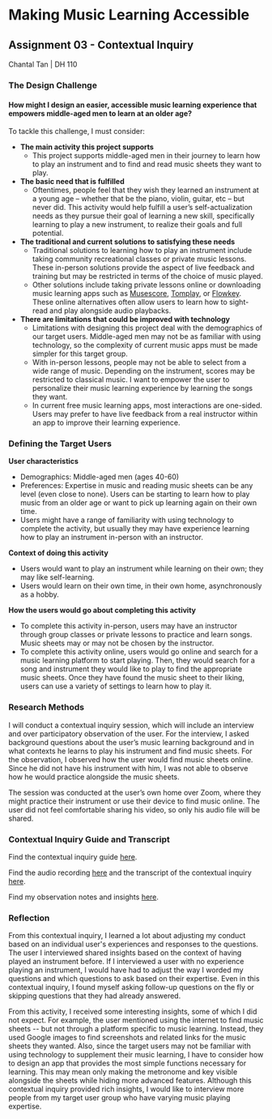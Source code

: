 # **Making Music Learning Accessible**
## Assignment 03 - Contextual Inquiry
Chantal Tan | DH 110

### The Design Challenge
#### How might I design an easier, accessible music learning experience that empowers middle-aged men to learn at an older age?

To tackle this challenge, I must consider:
- **The main activity this project supports**
  - This project supports middle-aged men in their journey to learn how to play an instrument and to find and read music sheets they want to play. 
- **The basic need that is fulfilled**
  - Oftentimes, people feel that they wish they learned an instrument at a young age – whether that be the piano, violin, guitar, etc – but never did. This activity would help fulfill a user’s self-actualization needs as they pursue their goal of learning a new skill, specifically learning to play a new instrument, to realize their goals and full potential. 
- **The traditional and current solutions to satisfying these needs**
  - Traditional solutions to learning how to play an instrument include taking community recreational classes or private music lessons. These in-person solutions provide the aspect of live feedback and training but may be restricted in terms of the choice of music played.
  -  Other solutions include taking private lessons online or downloading music learning apps such as [Musescore](https://musescore.org), [Tomplay](https://tomplay.com), or [Flowkey](https://www.flowkey.com). These online alternatives often allow users to learn how to sight-read and play alongside audio playbacks.
-  **There are limitations that could be improved with technology**
    - Limitations with designing this project deal with the demographics of our target users. Middle-aged men may not be as familiar with using technology, so the complexity of current music apps must be made simpler for this target group.
    - With in-person lessons, people may not be able to select from a wide range of music. Depending on the instrument, scores may be restricted to classical music. I want to empower the user to personalize their music learning experience by learning the songs they want.
   - In current free music learning apps, most interactions are one-sided. Users may prefer to have live feedback from a real instructor within an app to improve their learning experience.

### Defining the Target Users
**User characteristics**
- Demographics: Middle-aged men (ages 40-60)
- Preferences: Expertise in music and reading music sheets can be any level (even close to none). Users can be starting to learn how to play music from an older age or want to pick up learning again on their own time.
- Users might have a range of familiarity with using technology to complete the activity, but usually they may have experience learning how to play an instrument in-person with an instructor.

**Context of doing this activity**
- Users would want to play an instrument while learning on their own; they may like self-learning.
- Users would learn on their own time, in their own home, asynchronously as a hobby.

**How the users would go about completing this activity**
- To complete this activity in-person, users may have an instructor through group classes or private lessons to practice and learn songs. Music sheets may or may not be chosen by the instructor.
- To complete this activity online, users would go online and search for a music learning platform to start playing. Then, they would search for a song and instrument they would like to play to find the appropriate music sheets. Once they have found the music sheet to their liking, users can use a variety of settings to learn how to play it.


### Research Methods
I will conduct a contextual inquiry session, which will include an interview and over participatory observation of the user. For the interview, I asked background questions about the user’s music learning background and in what contexts he learns to play his instrument and find music sheets. For the observation, I observed how the user would find music sheets online. Since he did not have his instrument with him, I was not able to observe how he would practice alongside the music sheets.

The session was conducted at the user’s own home over Zoom, where they might practice their instrument or use their device to find music online. The user did not feel comfortable sharing his video, so only his audio file will be shared. 


### Contextual Inquiry Guide and Transcript

Find the contextual inquiry guide [here](https://docs.google.com/document/d/1rC5G8pPJRYDHTzH33Z-FgUGEzDLTm2Qe_i2nKlS1rbY/edit?usp=sharing).

Find the audio recording [here](https://drive.google.com/file/d/1cXtVr1QOLJgCg1I9x1tSfKNULCTlHhvU/view?usp=sharing) and the transcript of the contextual inquiry [here](https://docs.google.com/document/d/1IcCXDc7i5TaAK38EcHiyI-ypCjnwB7Nk3FvHxldoKfc/edit?usp=sharing).

Find my observation notes and insights [here](https://docs.google.com/document/d/1kPfoPkfaH0bM5uUkpyOGnAYi4DV2CwF_-tK0ohrqfL4/edit?usp=sharing).


### Reflection
From this contextual inquiry, I learned a lot about adjusting my conduct based on an individual user's experiences and responses to the questions. The user I interviewed shared insights based on the context of having played an instrument before. If I interviewed a user with no experience playing an instrument, I would have had to adjust the way I worded my questions and which questions to ask based on their expertise. Even in this contextual inquiry, I found myself asking follow-up questions on the fly or skipping questions that they had already answered. 

From this activity, I received some interesting insights, some of which I did not expect. For example, the user mentioned using the internet to find music sheets -- but not through a platform specific to music learning. Instead, they used Google images to find screenshots and related links for the music sheets they wanted. Also, since the target users may not be familiar with using technology to supplement their music learning, I have to consider how to design an app that provides the most simple functions necessary for learning. This may mean only making the metronome and key visible alongside the sheets while hiding more advanced features. Although this contextual inquiry provided rich insights, I would like to interview more people from my target user group who have varying music playing expertise.



